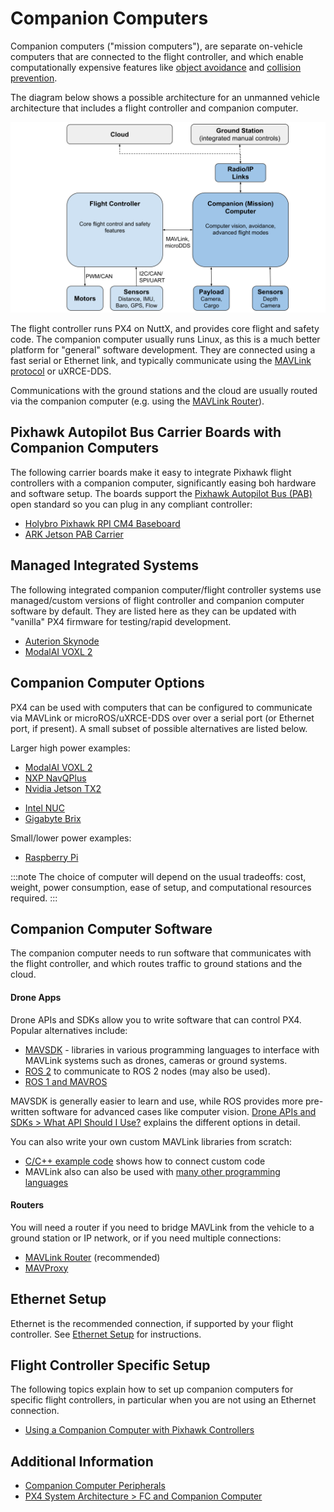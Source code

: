 # Companion Computers

Companion computers ("mission computers"), are separate on-vehicle computers that are connected to the flight controller, and which enable computationally expensive features like [object avoidance](../computer_vision/obstacle_avoidance.md) and [collision prevention](../computer_vision/collision_prevention.md).

The diagram below shows a possible architecture for an unmanned vehicle architecture that includes a flight controller and companion computer.

![PX4 architecture - FC + Companion Computer](../../assets/diagrams/px4_companion_computer_simple.svg)

<!-- source for drawing: https://docs.google.com/drawings/d/1ZDSyj5djKCEbabgx8K4ESdTeEUizgEt8spUWrMGbHUE/edit?usp=sharing -->

The flight controller runs PX4 on NuttX, and provides core flight and safety code.
The companion computer usually runs Linux, as this is a much better platform for "general" software development.
They are connected using a fast serial or Ethernet link, and typically communicate using the [MAVLink protocol](https://mavlink.io/en/) or uXRCE-DDS.

Communications with the ground stations and the cloud are usually routed via the companion computer (e.g. using the [MAVLink Router](https://github.com/mavlink-router/mavlink-router)).

## Pixhawk Autopilot Bus Carrier Boards with Companion Computers

The following carrier boards make it easy to integrate Pixhawk flight controllers with a companion computer, significantly easing boh hardware and software setup.
The boards support the [Pixhawk Autopilot Bus (PAB)](../flight_controller/pixhawk_autopilot_bus.md) open standard so you can plug in any compliant controller:

- [Holybro Pixhawk RPI CM4 Baseboard](../companion_computer/holybro_pixhawk_rpi_cm4_baseboard.md)
- [ARK Jetson PAB Carrier](https://arkelectron.gitbook.io/ark-documentation/flight-controllers/ark-jetson-pab-carrier)

## Managed Integrated Systems

The following integrated companion computer/flight controller systems use managed/custom versions of flight controller and companion computer software by default.
They are listed here as they can be updated with "vanilla" PX4 firmware for testing/rapid development.

- [Auterion Skynode](../companion_computer/auterion_skynode.md)
- [ModalAI VOXL 2](https://docs.modalai.com/voxl-2/)

## Companion Computer Options

PX4 can be used with computers that can be configured to communicate via MAVLink or microROS/uXRCE-DDS over over a serial port (or Ethernet port, if present).
A small subset of possible alternatives are listed below.

Larger high power examples:

- [ModalAI VOXL 2](https://docs.modalai.com/voxl2-external-flight-controller/)
- [NXP NavQPlus](https://nxp.gitbook.io/navqplus/user-contributed-content/ros2/microdds)
- [Nvidia Jetson TX2](https://developer.nvidia.com/embedded/jetson-tx2)
* [Intel NUC](https://www.intel.com/content/www/us/en/products/details/nuc.html)
* [Gigabyte Brix](https://www.gigabyte.com/Mini-PcBarebone/BRIX)

Small/lower power examples:

- [Raspberry Pi](../companion_computer/pixhawk_rpi.md)

:::note
The choice of computer will depend on the usual tradeoffs: cost, weight, power consumption, ease of setup, and computational resources required.
:::

## Companion Computer Software

The companion computer needs to run software that communicates with the flight controller, and which routes traffic to ground stations and the cloud.

#### Drone Apps

Drone APIs and SDKs allow you to write software that can control PX4.
Popular alternatives include:

- [MAVSDK](https://mavsdk.mavlink.io/main/en/index.html) - libraries in various programming languages to interface with MAVLink systems such as drones, cameras or ground systems.
- [ROS 2](../ros/ros2.md) to communicate to ROS 2 nodes (may also be used).
- [ROS 1 and MAVROS](../ros/mavros_installation.md)

MAVSDK is generally easier to learn and use, while ROS provides more pre-written software for advanced cases like computer vision.
[Drone APIs and SDKs > What API Should I Use?](../robotics/index.md#what-api-should-i-use) explains the different options in detail.

You can also write your own custom MAVLink libraries from scratch:

- [C/C++ example code](https://github.com/mavlink/c_uart_interface_example) shows how to connect custom code
- MAVLink also can also be used with [many other programming languages](https://mavlink.io/en/#mavlink-project-generatorslanguages)

#### Routers

You will need a router if you need to bridge MAVLink from the vehicle to a ground station or IP network, or if you need multiple connections:

- [MAVLink Router](https://github.com/intel/mavlink-router) (recommended)
- [MAVProxy](https://ardupilot.org/mavproxy/)

## Ethernet Setup

Ethernet is the recommended connection, if supported by your flight controller.
See [Ethernet Setup](../advanced_config/ethernet_setup.md) for instructions.

## Flight Controller Specific Setup

The following topics explain how to set up companion computers for specific flight controllers, in particular when you are not using an Ethernet connection.

- [Using a Companion Computer with Pixhawk Controllers](../companion_computer/pixhawk_companion.md)

## Additional Information

- [Companion Computer Peripherals](../companion_computer/companion_computer_peripherals.md)
- [PX4 System Architecture > FC and Companion Computer](../concept/px4_systems_architecture.md#fc-and-companion-computer)
